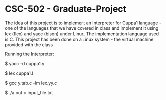 # CSC-502 - Graduate-Project

The idea of this project is to implement an Interpreter for Cuppa1 language - one of the languages that we have covered in class and implement it using lex (ﬂex) and yacc (bison) under Linux. The implementation language used is C. This project has been done on a Linux system - the virtual machine provided with the class 

Running the Interpreter:

$ yacc -d cuppa1.y

$ lex cuppa1.l

$ gcc y.tab.c -lm lex.yy.c

$ ./a.out < input_file.txt
